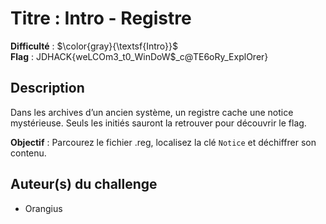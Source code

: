 # Titre : Intro - Registre 

**Difficulté** : $\color{gray}{\textsf{Intro}}$ \
**Flag** : JDHACK{weLCOm3_t0_WinDoW$_c@TE6oRy_ExplOrer}

## Description

Dans les archives d’un ancien système, un registre cache une notice mystérieuse. Seuls les initiés sauront la retrouver pour découvrir le flag.

**Objectif** : Parcourez le fichier .reg, localisez la clé `Notice` et déchiffrer son contenu.

## Auteur(s) du challenge

- Orangius
